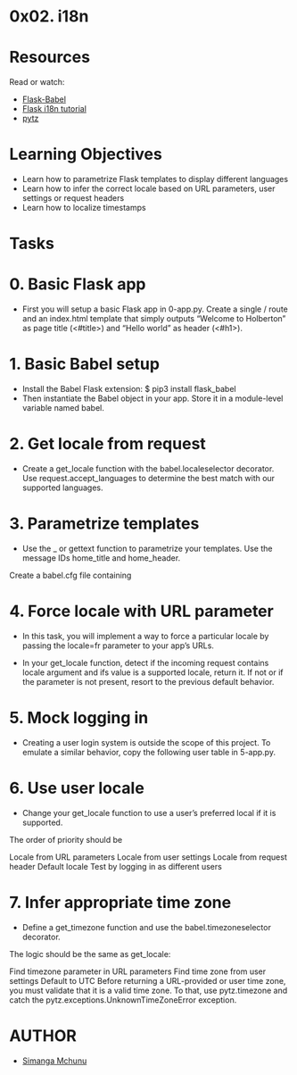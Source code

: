 # 0x02. i18n

# Resources
Read or watch:

- [Flask-Babel](https://intranet.alxswe.com/rltoken/fBpGjDt2BFuBFiz-jwublQ)
- [Flask i18n tutorial](https://intranet.alxswe.com/rltoken/RtGz7pI7TKnYqrMMG9rWMg)
- [pytz](https://intranet.alxswe.com/rltoken/7rrCz4pkpqAn4FfRZ2Vsvw)

# Learning Objectives
- Learn how to parametrize Flask templates to display different languages
- Learn how to infer the correct locale based on URL parameters, user settings or request headers
- Learn how to localize timestamps

# Tasks
# 0. Basic Flask app
- First you will setup a basic Flask app in 0-app.py. Create a single / route and an index.html template that simply outputs “Welcome to Holberton” as page title (<#title>) and “Hello world” as header (<#h1>).

# 1. Basic Babel setup
- Install the Babel Flask extension:
$ pip3 install flask_babel
- Then instantiate the Babel object in your app. Store it in a module-level variable named babel.

# 2. Get locale from request
- Create a get_locale function with the babel.localeselector decorator. Use request.accept_languages to determine the best match with our supported languages.
# 3. Parametrize templates
- Use the _ or gettext function to parametrize your templates. Use the message IDs home_title and home_header.

Create a babel.cfg file containing 

# 4. Force locale with URL parameter
- In this task, you will implement a way to force a particular locale by passing the locale=fr parameter to your app’s URLs.

- In your get_locale function, detect if the incoming request contains locale argument and ifs value is a supported locale, return it. If not or if the parameter is not present, resort to the previous default behavior.

# 5. Mock logging in
- Creating a user login system is outside the scope of this project. To emulate a similar behavior, copy the following user table in 5-app.py.

# 6. Use user locale
- Change your get_locale function to use a user’s preferred local if it is supported.

The order of priority should be

Locale from URL parameters
Locale from user settings
Locale from request header
Default locale
Test by logging in as different users

# 7. Infer appropriate time zone
- Define a get_timezone function and use the babel.timezoneselector decorator.

The logic should be the same as get_locale:

Find timezone parameter in URL parameters
Find time zone from user settings
Default to UTC
Before returning a URL-provided or user time zone, you must validate that it is a valid time zone. To that, use pytz.timezone and catch the pytz.exceptions.UnknownTimeZoneError exception.

# AUTHOR
- [Simanga Mchunu](https://twitter.com/Simacoder)
